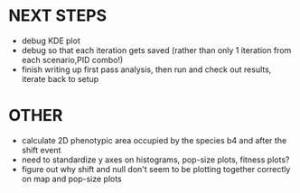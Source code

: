 # NEXT STEPS

- debug KDE plot
- debug so that each iteration gets saved (rather than only 1 iteration from each scenario,PID combo!)
- finish writing up first pass analysis, then run and check out results, iterate back to setup

# OTHER
- calculate 2D phenotypic area occupied by the species b4 and after the shift event
- need to standardize y axes on histograms, pop-size plots, fitness plots?
- figure out why shift and null don't seem to be plotting together correctly
  on map and pop-size plots
